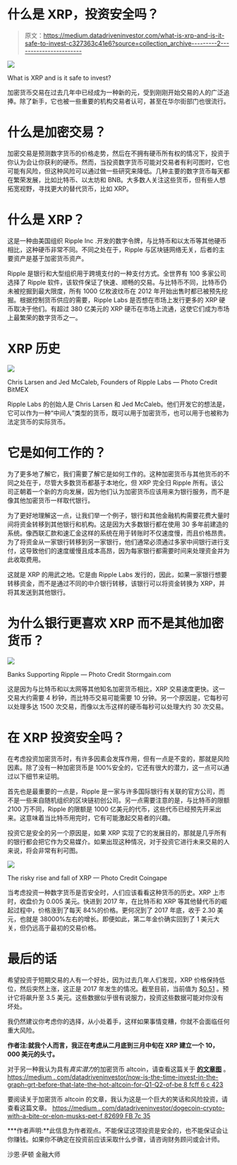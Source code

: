 # 什么是 XRP，投资安全吗？

> 原文：<https://medium.datadriveninvestor.com/what-is-xrp-and-is-it-safe-to-invest-c327363c41e6?source=collection_archive---------2----------------------->

![](img/ab8ff4e054be575b56c7b89df5de25b4.png)

What is XRP and is it safe to invest?

加密货币交易在过去几年中已经成为一种新的元，受到刚刚开始交易的人的广泛追捧。除了新手，它也被一些重要的机构交易者认可，甚至在华尔街部门也很流行。

# 什么是加密交易？

加密交易是预测数字货币的价格走势，然后在不拥有硬币所有权的情况下，投资于你认为会让你获利的硬币。然而，当投资数字货币可能对交易者有利可图时，它也可能有风险，但这种风险可以通过做一些研究来降低。几种主要的数字货币每天都在繁荣发展，比如比特币、以太坊和 BNB。大多数人关注这些货币，但有些人想拓宽视野，寻找更大的替代货币，比如 XRP。

# 什么是 XRP？

这是一种由美国组织 Ripple Inc .开发的数字令牌，与比特币和以太币等其他硬币相比，这种硬币非常不同。不同之处在于，Ripple 与区块链网络无关，后者的主要资产是基于加密货币资产。

Ripple 是银行和大型组织用于跨境支付的一种支付方式。全世界有 100 多家公司选择了 Ripple 软件，该软件保证了快速、顺畅的交易。与比特币不同，比特币仍未被挖掘到最大限度，所有 1000 亿枚波纹币在 2012 年开始出售时都已被预先挖掘。根据控制货币供应的需要，Ripple Labs 是否想在市场上发行更多的 XRP 硬币取决于他们。有超过 380 亿美元的 XRP 硬币在市场上流通，这使它们成为市场上最繁荣的数字货币之一。

# XRP 历史

![](img/e29c379141b083e95823d19f34614766.png)

Chris Larsen and Jed McCaleb, Founders of Ripple Labs — Photo Credit BitMEX

Ripple Labs 的创始人是 Chris Larsen 和 Jed McCaleb。他们开发它的想法是，它可以作为一种“中间人”类型的货币，既可以用于加密货币，也可以用于也被称为法定货币的实际货币。

# 它是如何工作的？

为了更多地了解它，我们需要了解它是如何工作的。这种加密货币与其他货币的不同之处在于，尽管大多数货币都基于本地化，但 XRP 完全归 Ripple 所有。该公司正朝着一个新的方向发展，因为他们认为加密货币应该用来为银行服务，而不是像其他加密货币一样取代银行。

为了更好地理解这一点，让我们举一个例子，银行和其他金融机构需要花费大量时间将资金转移到其他银行和机构。这是因为大多数银行都在使用 30 多年前建造的系统。像西联汇款和速汇金这样的系统在用于转账时不仅速度慢，而且价格昂贵。为了将资金从一家银行转移到另一家银行，他们通常必须通过多家中间银行进行支付，这导致他们的速度缓慢且成本高昂，因为每家银行都需要时间来处理资金并为此收取费用。

这就是 XRP 的用武之地。它是由 Ripple Labs 发行的，因此，如果一家银行想要转移资金，而不是通过不同的中介银行转移，该银行可以将资金转换为 XRP，并将其发送到其他银行。

# 为什么银行更喜欢 XRP 而不是其他加密货币？

![](img/c9db2600f02d952323d4a9ed82056edb.png)

Banks Supporting Ripple — Photo Credit Stormgain.com

这是因为与比特币和以太网等其他知名加密货币相比，XRP 交易速度更快。这一交易大约需要 4 秒钟，而比特币交易可能需要 10 分钟。另一个原因是，它每秒可以处理多达 1500 次交易，而像以太币这样的硬币每秒可以处理大约 30 次交易。

# 在 XRP 投资安全吗？

在考虑投资加密货币时，有许多因素会发挥作用，但有一点是不变的，那就是风险因素。除了没有一种加密货币是 100%安全的，它还有很大的潜力，这一点可以通过以下细节来证明。

首先也是最重要的一点是，Ripple 是一家与许多国际银行有关联的官方公司，而不是一些来自随机组织的区块链初创公司。另一点需要注意的是，与比特币的限额 2100 万不同，Ripple 的限额是 1000 亿美元的代币，这些代币已经预先开采出来。这意味着当比特币用完时，它有可能激起交易者的兴趣。

投资它是安全的另一个原因是，如果 XRP 实现了它的发展目的，那就是几乎所有的银行都会把它作为交易媒介。如果出现这种情况，对于投资它进行未来交易的人来说，将会非常有利可图。

![](img/0638d130144804fba3ad3b1e6ea73766.png)

The risky rise and fall of XRP — Photo Credit Coingape

当考虑投资一种数字货币是否安全时，人们应该看看这种货币的历史。XRP 上市时，收盘价为 0.005 美元。快进到 2017 年，在比特币和 XRP 等其他替代币的崛起过程中，价格涨到了每天 84%的价格。更何况到了 2017 年底，收于 2.30 美元，也就是 38000%左右的增长。即便如此，第二年金价确实回到了 1 美元大关，但仍远高于最初的交易价格。

# 最后的话

希望投资于短期交易的人有一个好处，因为过去几年人们发现，XRP 价格保持低位，然后突然上涨，这正是 2017 年发生的情况。截至目前，当前值为 [$0.51](https://www.binance.com/en/trade/XRP_USDT?layout=pro) 。预计它将飙升至 3.5 美元。这些数据似乎很有说服力，投资这些数据可能对你没有坏处。

我仍然建议你考虑你的选择，从小处着手，这样如果事情变糟，你就不会面临任何重大风险。

**作者注:就我个人而言，我正在考虑从二月底到三月中旬在 XRP 建立一个 10，000 美元的头寸。**

对于另一种我认为具有*真实潜力*的加密货币 altcoin，请查看这篇关于 [**的文章图**](https://medium.com/datadriveninvestor/now-is-the-time-invest-in-the-graph-grt-before-it-is-too-late-the-hot-altcoin-for-q1-q2-of-be8fcff6c423) 。
[https://medium . com/datadriveninvestor/now-is-the-time-invest-in-the-graph-grt-before-that-late-the-hot-altcoin-for-Q1-Q2-of-be 8 fcff 6 c 423](https://medium.com/datadriveninvestor/now-is-the-time-invest-in-the-graph-grt-before-it-is-too-late-the-hot-altcoin-for-q1-q2-of-be8fcff6c423)

要阅读关于加密货币 altcoin 的文章，我认为这是一个巨大的笑话和风险投资，请查看这篇文章。
[https://medium . com/datadriveninvestor/dogecoin-crypto-with-a-bite-or-elon-musks-pet-f 82699 FB 7c 35](https://medium.com/datadriveninvestor/dogecoin-crypto-with-a-bite-or-elon-musks-pet-f82699fb7c35)

***作者声明:**此信息为作者观点。不能保证这项投资是安全的，也不能保证会让你赚钱。如果你不确定在投资前应该采取什么步骤，请咨询财务顾问或会计师。

沙恩·萨顿
金融大师